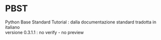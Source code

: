 # PBST <br>
Python Base Standard Tutorial : dalla documentazione standard tradotta in italiano <br> 
versione 0.3.1.1 : no verify - no preview <br>
